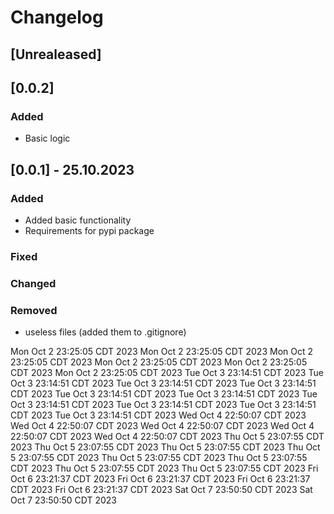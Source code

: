 # Changelog
## [Unrealeased]

## [0.0.2]

### Added 

- Basic logic

## [0.0.1] - 25.10.2023

### Added 

- Added basic functionality
- Requirements for pypi package

### Fixed

### Changed

### Removed

- useless files (added them to .gitignore)






Mon Oct 2 23:25:05 CDT 2023
Mon Oct 2 23:25:05 CDT 2023
Mon Oct 2 23:25:05 CDT 2023
Mon Oct 2 23:25:05 CDT 2023
Mon Oct 2 23:25:05 CDT 2023
Mon Oct 2 23:25:05 CDT 2023
Tue Oct 3 23:14:51 CDT 2023
Tue Oct 3 23:14:51 CDT 2023
Tue Oct 3 23:14:51 CDT 2023
Tue Oct 3 23:14:51 CDT 2023
Tue Oct 3 23:14:51 CDT 2023
Tue Oct 3 23:14:51 CDT 2023
Tue Oct 3 23:14:51 CDT 2023
Tue Oct 3 23:14:51 CDT 2023
Tue Oct 3 23:14:51 CDT 2023
Tue Oct 3 23:14:51 CDT 2023
Wed Oct 4 22:50:07 CDT 2023
Wed Oct 4 22:50:07 CDT 2023
Wed Oct 4 22:50:07 CDT 2023
Wed Oct 4 22:50:07 CDT 2023
Wed Oct 4 22:50:07 CDT 2023
Thu Oct 5 23:07:55 CDT 2023
Thu Oct 5 23:07:55 CDT 2023
Thu Oct 5 23:07:55 CDT 2023
Thu Oct 5 23:07:55 CDT 2023
Thu Oct 5 23:07:55 CDT 2023
Thu Oct 5 23:07:55 CDT 2023
Thu Oct 5 23:07:55 CDT 2023
Thu Oct 5 23:07:55 CDT 2023
Fri Oct 6 23:21:37 CDT 2023
Fri Oct 6 23:21:37 CDT 2023
Fri Oct 6 23:21:37 CDT 2023
Fri Oct 6 23:21:37 CDT 2023
Sat Oct 7 23:50:50 CDT 2023
Sat Oct 7 23:50:50 CDT 2023
